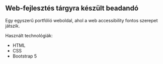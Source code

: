 ## Web-fejlesztés tárgyra készült beadandó

Egy egyszerű portfólió weboldal, ahol a web accessibility fontos szerepet játszik.

Használt technológiák:
- HTML
- CSS
- Bootstrap 5
